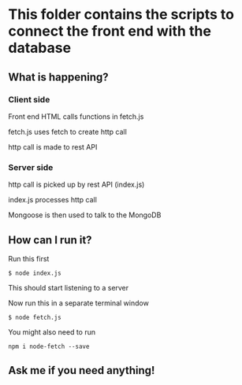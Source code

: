 # This folder contains the scripts to connect the front end with the database

## What is happening?

### Client side

Front end HTML calls functions in fetch.js

fetch.js uses fetch to create http call

http call is made to rest API


### Server side

http call is picked up by rest API (index.js)

index.js processes http call

Mongoose is then used to talk to the MongoDB

## How can I run it?

Run this first

```
$ node index.js
```
This should start listening to a server

Now run this in a separate terminal window

```
$ node fetch.js
```

You might also need to run

```
npm i node-fetch --save
```

## Ask me if you need anything!
